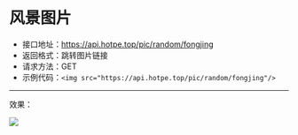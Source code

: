 # 风景图片

- 接口地址：https://api.hotpe.top/pic/random/fongjing
- 返回格式：跳转图片链接
- 请求方法：GET
- 示例代码：`<img src="https://api.hotpe.top/pic/random/fongjing"/>`



---

效果：

<img src="https://api.hotpe.top/pic/random/fongjing"/>
